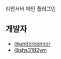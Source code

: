 리안서버 메인 플러그인

## 개발자
 - [@underconnor](https://github.com/underconnor)
 - [@shs3182ym](https://github.com/shs3182ym)

